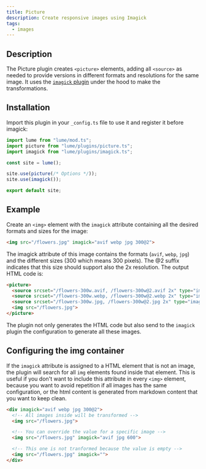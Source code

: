 ```yaml
---
title: Picture
description: Create responsive images using Imagick
tags:
  - images
---
```


## Description

The Picture plugin creates `<picture>` elements, adding all `<source>` as needed
to provide versions in different formats and resolutions for the same image. It
uses the [`imagick` plugin](./imagick.md) under the hood to make the
transformations.

## Installation

Import this plugin in your `_config.ts` file to use it and register it before
imagick:

```js
import lume from "lume/mod.ts";
import picture from "lume/plugins/picture.ts";
import imagick from "lume/plugins/imagick.ts";

const site = lume();

site.use(picture(/* Options */));
site.use(imagick());

export default site;
```

## Example

Create an `<img>` element with the `imagick` attribute containing all the
desired formats and sizes for the image:

```html
<img src="/flowers.jpg" imagick="avif webp jpg 300@2">
```

The imagick attribute of this image contains the formats (`avif`, `webp`, `jpg`)
and the different sizes (300 which means 300 pixels). The @2 suffix indicates
that this size should support also the 2x resolution. The output HTML code is:

```html
<picture>
  <source srcset="/flowers-300w.avif, /flowers-300w@2.avif 2x" type="image/avif">
  <source srcset="/flowers-300w.webp, /flowers-300w@2.webp 2x" type="image/webp">
  <source srcset="/flowers-300w.jpg, /flowers-300w@2.jpg 2x" type="image/jpeg">
  <img src="/flowers.jpg">
</picture>
```

The plugin not only generates the HTML code but also send to the `imagick`
plugin the configuration to generate all these images.

## Configuring the img container

If the `imagick` attribute is assigned to a HTML element that is not an image,
the plugin will search for all `img` elements found inside that element. This is
useful if you don't want to include this attribute in every `<img>` element,
because you want to avoid repetition if all images has the same configuration,
or the html content is generated from markdown content that you want to keep
clean.

```html
<div imagick="avif webp jpg 300@2">
  <!-- All images inside will be transformed -->
  <img src="/flowers.jpg">

  <!-- You can override the value for a specific image -->
  <img src="/flowers.jpg" imagick="avif jpg 600">

  <!-- This one is not tranformed because the value is empty -->
  <img src="/flowers.jpg" imagick="">
</div>
```
